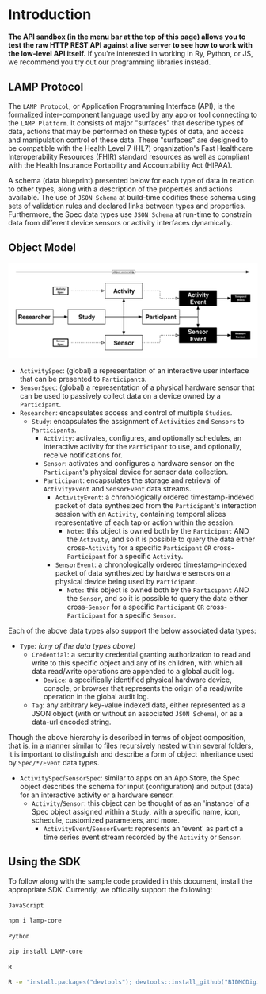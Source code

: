 # Introduction

**The API sandbox (in the menu bar at the top of this page) allows you to test the raw HTTP REST API against a live server to see how to work with the low-level API itself.** 
If you're interested in working in Ry, Python, or JS, we recommend you try out our programming libraries instead. 

## LAMP Protocol
The `LAMP Protocol`, or Application Programming Interface (API), is the formalized inter-component language used by any app or tool connecting to the `LAMP Platform`. It consists of major "surfaces" that describe types of data, actions that may be performed on these types of data, and access and manipulation control of these data. These "surfaces" are designed to be compatible with the Health Level 7 (HL7) organization's Fast Healthcare Interoperability Resources (FHIR) standard resources as well as compliant with the Health Insurance Portability and Accountability Act (HIPAA).

A schema (data blueprint) presented below for each type of data in relation to other types, along with a description of the properties and actions available. The use of `JSON Schema` at build-time codifies these schema using sets of validation rules and declared links between types and properties. Furthermore, the Spec data types use `JSON Schema` at run-time to constrain data from different device sensors or activity interfaces dynamically.

## Object Model
![Object Hierarchy](assets/object_model.svg)

- `ActivitySpec`: (global) a representation of an interactive user interface that can be presented to `Participant`s.
- `SensorSpec`: (global) a representation of a physical hardware sensor that can be used to passively collect data on a device owned by a `Participant`.
- `Researcher`: encapsulates access and control of multiple `Studies`.
    - `Study`: encapsulates the assignment of `Activities` and `Sensors` to `Participants`.
        - `Activity`: activates, configures, and optionally schedules, an interactive   activity for the `Participant` to use, and optionally, receive notifications for.
        - `Sensor`: activates and configures a hardware sensor on the `Participant`'s physical device for sensor data collection.
        - `Participant`: encapsulates the storage and retrieval of `ActivityEvent` and `SensorEvent` data streams.
            - `ActivityEvent`: a chronologically ordered timestamp-indexed packet of data synthesized from the `Participant`'s interaction session with an `Activity`, containing temporal slices representative of each tap or action within the session.
                - `Note:` this object is owned both by the `Participant` AND the `Activity`, and so it is possible to query the data either cross-`Activity` for a specific `Participant` `OR` cross-`Participant` for a specific `Activity`.
            - `SensorEvent`: a chronologically ordered timestamp-indexed packet of data synthesized by hardware sensors on a physical device being used by `Participant`.
                - `Note:` this object is owned both by the `Participant` AND the `Sensor`, and so it is possible to query the data either cross-`Sensor` for a specific `Participant` `OR` cross-`Participant` for a specific `Sensor`.

Each of the above data types also support the below associated data types:
- `Type`: *(any of the data types above)*
    - `Credential`: a security credential granting authorization to read and write to this specific object and any of its children, with which all data read/write operations are appended to a global audit log.
        - `Device`: a specifically identified physical hardware device, console, or browser that represents the origin of a read/write operation in the global audit log.
    - `Tag`: any arbitrary key-value indexed data, either represented as a JSON object (with or without an associated `JSON Schema`), or as a data-url encoded string.

Though the above hierarchy is described in terms of object composition, that is, in a manner similar to files recursively nested within several folders, it is important to distinguish and describe a form of object inheritance used by `Spec/*/Event` data types.
- `ActivitySpec`/`SensorSpec`: similar to apps on an App Store, the Spec object describes the schema for input (configuration) and output (data) for an interactive activity or a hardware sensor.
    - `Activity`/`Sensor`: this object can be thought of as an 'instance' of a Spec object assigned within a `Study`, with a specific name, icon, schedule, customized parameters, and more. 
        - `ActivityEvent`/`SensorEvent`: represents an 'event' as part of a time series event stream recorded by the `Activity` or `Sensor`. 

## Using the SDK
To follow along with the sample code provided in this document, install the appropriate SDK. Currently, we officially support the following:

`JavaScript`
```bash
npm i lamp-core
```
`Python`
```bash
pip install LAMP-core
```
`R`
```bash
R -e 'install.packages("devtools"); devtools::install_github("BIDMCDigitalPsychiatry/LAMP-r")'
```
